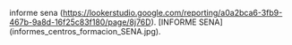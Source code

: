 informe sena (https://lookerstudio.google.com/reporting/a0a2bca6-3fb9-467b-9a8d-16f25c83f180/page/8j76D).
[INFORME SENA] (informes_centros_formacion_SENA.jpg).
